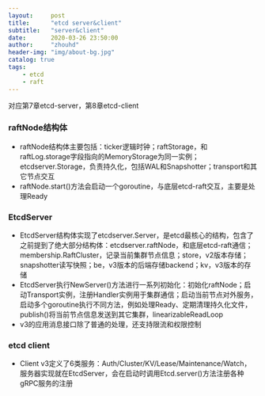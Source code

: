 ```yaml
---
layout:     post
title:      "etcd server&client"
subtitle:   "server&client"
date:       2020-03-26 23:50:00
author:     "zhouhd"
header-img: "img/about-bg.jpg"
catalog: true
tags:
    - etcd
    - raft
---
```


对应第7章etcd-server，第8章etcd-client

### raftNode结构体
- raftNode结构体主要包括：ticker逻辑时钟；raftStorage，和raftLog.storage字段指向的MemoryStorage为同一实例；etcdserver.Storage，负责持久化，包括WAL和Snapshotter；transport和其它节点交互
- raftNode.start()方法会启动一个goroutine，与底层etcd-raft交互，主要是处理Ready

### EtcdServer
- EtcdServer结构体实现了etcdserver.Server，是etcd最核心的结构，包含了之前提到了绝大部分结构体：etcdserver.raftNode，和底层etcd-raft通信；membership.RaftCluster，记录当前集群节点信息；store，v2版本存储；snapshotter读写快照；be，v3版本的后端存储backend；kv，v3版本的存储
- EtcdServer执行NewServer()方法进行一系列初始化：初始化raftNode；启动Transport实例，注册Handler实例用于集群通信；启动当前节点对外服务，启动多个goroutine执行不同方法，例如处理Ready、定期清理持久化文件，publish()将当前节点信息发送到其它集群，linearizableReadLoop
- v3的应用消息接口除了普通的处理，还支持限流和权限控制

### etcd client
- Client v3定义了6类服务：Auth/Cluster/KV/Lease/Maintenance/Watch，服务器实现就在EtcdServer，会在启动时调用Etcd.server()方法注册各种gRPC服务的注册